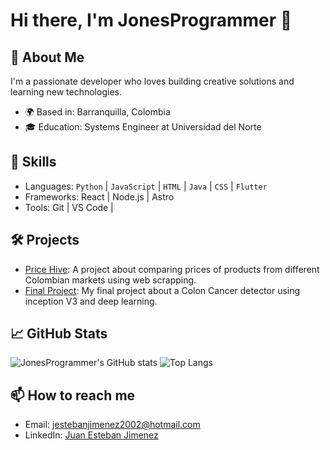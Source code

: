 # Hi there, I'm JonesProgrammer 👋

## 🚀 About Me
I'm a passionate developer who loves building creative solutions and learning new technologies.  
- 🌍 Based in: Barranquilla, Colombia
- 🎓 Education: Systems Engineer at Universidad del Norte

## 💼 Skills
- Languages: `Python` | `JavaScript` | `HTML` | `Java` | `CSS` | `Flutter`
- Frameworks: React | Node.js | Astro
- Tools: Git | VS Code |

## 🛠️ Projects
- [Price Hive]([https://github.com/JonesProgrammer/project1](https://github.com/JonesProgrammer/Price_Hive)): A project about comparing prices of products from different Colombian markets using web scrapping.
- [Final Project]([https://github.com/JonesProgrammer/project2](https://github.com/JonesProgrammer/Final_Project)): My final project about a Colon Cancer detector using inception V3 and deep learning.

## 📈 GitHub Stats
![JonesProgrammer's GitHub stats](https://github-readme-stats.vercel.app/api?username=JonesProgrammer&show_icons=true&theme=github_dark)
![Top Langs](https://github-readme-stats.vercel.app/api/top-langs/?username=JonesProgrammer&layout=compact&theme=github_dark)

## 📫 How to reach me
- Email: [jestebanjimenez2002@hotmail.com](mailto:jestebanjimenez2002@hotmail.com)
- LinkedIn: [Juan Esteban Jimenez]([https://linkedin.com/in/yourusername](https://www.linkedin.com/in/juan-esteban-jimenez-garcia-6595aa2b3/))

<!--
**JonesProgrammer/JonesProgrammer** is a ✨ _special_ ✨ repository because its `README.md` (this file) appears on your GitHub profile.
-->
